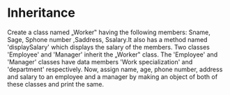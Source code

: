 # Inheritance
Create a class named „Worker‟ having the following members: Sname, Sage, Sphone number ,Saddress, Ssalary.It also has a method named 'displaySalary' which displays the salary of the members. Two classes 'Employee' and 'Manager' inherit the „Worker‟ class. The 'Employee' and 'Manager' classes have data members 'Work specialization' and 'department' respectively. Now, assign name, age, phone number, address and salary to an employee and a manager by making an object of both of these classes and print the same.
